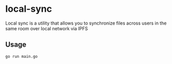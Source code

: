 # local-sync

Local sync is a utility that allows you to synchronize files across users in the same room over local network via IPFS

## Usage
`go run main.go`
